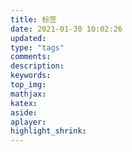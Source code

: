 ```yaml
---
title: 标签
date: 2021-01-30 10:02:26
updated:
type: "tags"
comments:
description:
keywords:
top_img:
mathjax:
katex:
aside:
aplayer:
highlight_shrink:
---
```

